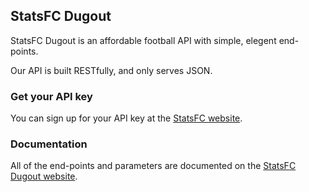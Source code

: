 ## StatsFC Dugout

StatsFC Dugout is an affordable football API with simple, elegent end-points.

Our API is built RESTfully, and only serves JSON.

### Get your API key

You can sign up for your API key at the [StatsFC website](https://statsfc.com).

### Documentation

All of the end-points and parameters are documented on the [StatsFC Dugout website](https://dugout.statsfc.com).
